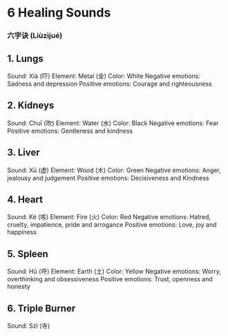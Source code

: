 # 6 Healing Sounds
### 六字诀 (Liùzìjué)

## 1. Lungs
Sound: Xià (吓)
Element: Metal (金)
Color: White
Negative emotions: Sadness and depression
Positive emotions: Courage and righteousness

## 2. Kidneys
Sound: Chuī (吹)
Element: Water (水)
Color: Black
Negative emotions: Fear
Positive emotions: Gentleness and kindness

## 3. Liver
Sound: Xū (虚)
Element: Wood (木)
Color: Green
Negative emotions: Anger, jealousy and judgement
Positive emotions: Decisiveness and Kindness

## 4. Heart
Sound: Ké (咳)
Element: Fire (火)
Color: Red
Negative emotions: Hatred, cruelty, impatience, pride and arrogance
Positive emotions: Love, joy and happiness

## 5. Spleen
Sound: Hū (呼)
Element: Earth (土)
Color: Yellow
Negative emotions: Worry, overthinking and obsessiveness
Positive emotions: Trust, openness and honesty

## 6. Triple Burner
Sound: Szì (寺)
